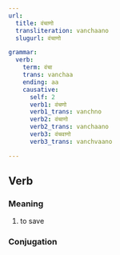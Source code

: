 ```yaml
---
url:
  title: वंचाणो
  transliteration: vanchaano
  slugurl: वंचाणो

grammar: 
  verb:
    term: वंचा
    trans: vanchaa
    ending: aa
    causative: 
      self: 2
      verb1: वंचणो
      verb1_trans: vanchno
      verb2: वंचाणो
      verb2_trans: vanchaano
      verb3: वंचवाणो
      verb3_trans: vanchvaano

---
```

## Verb
### Meaning
1. to save

### Conjugation
<verb-conj :grammar="grammar"></verb-conj>
